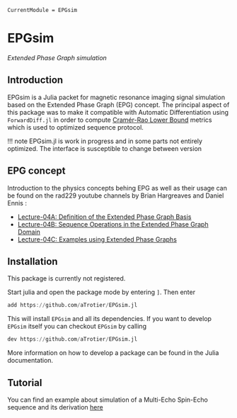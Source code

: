```@meta
CurrentModule = EPGsim
```

# EPGsim

*Extended Phase Graph simulation*

## Introduction

EPGsim is a Julia packet for magnetic resonance imaging signal simulation based on the Extended Phase Graph (EPG) concept.
The principal aspect of this package was to make it compatible with Automatic Differentiation using `ForwardDiff.jl` in order to compute [Cramér-Rao Lower Bound](https://en.wikipedia.org/wiki/Cram%C3%A9r%E2%80%93Rao_bound) metrics which is used to optimized sequence protocol.

!!! note
    EPGsim.jl is work in progress and in some parts not entirely optimized. The interface is susceptible to change between version

## EPG concept 
Introduction to the physics concepts behing EPG as well as their usage can be found on the rad229 youtube channels by Brian Hargreaves and Daniel Ennis :
- [Lecture-04A: Definition of the Extended Phase Graph Basis](https://www.youtube.com/watch?v=bskhnaoJVNY)
- [Lecture-04B: Sequence Operations in the Extended Phase Graph Domain](https://www.youtube.com/watch?v=kToL-9ZTzCs)
- [Lecture-04C: Examples using Extended Phase Graphs](https://www.youtube.com/watch?v=O9JH2f6c3cs)




## Installation
This package is currently not registered.

Start julia and open the package mode by entering `]`. Then enter
```julia
add https://github.com/aTrotier/EPGsim.jl
```
This will install `EPGsim` and all its dependencies. If you want to develop
`EPGsim` itself you can checkout `EPGsim` by calling
```julia
dev https://github.com/aTrotier/EPGsim.jl
```
More information on how to develop a package can be found in the Julia documentation.

## Tutorial

You can find an example about simulation of a Multi-Echo Spin-Echo sequence and its derivation [here](https://atrotier.github.io/EPGsim.jl/dev/AD/)